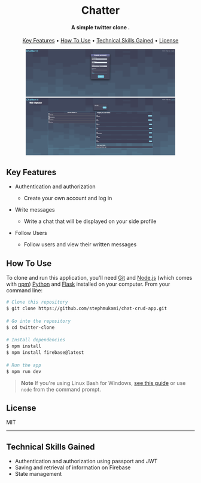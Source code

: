 
<h1 align="center">
  Chatter
  <br>
</h1>

<h4 align="center">A simple  twitter clone .</h4>
<p align="center">
  <a href="#key-features">Key Features</a> •
  <a href="#how-to-use">How To Use</a> •
  <a href="#tech-skills">Technical Skills Gained</a> •
  <a href="#license">License</a>
</p>
<div align="center">
  
  <img src="https://github.com/stephmukami/chat-crud-app/blob/master/project-pics/talker_1.PNG" alt="sign up page" width="400">
  <img src="https://github.com/stephmukami/chat-crud-app/blob/master/project-pics/talker_2.PNG" alt="chat page" width="400">
</div>


## Key Features

* Authentication and authorization
  - Create your own account and log in
* Write messages
  - Write a chat that will be displayed on your side profile
    
* Follow Users
  - Follow users and view their written messages

## How To Use

To clone and run this application, you'll need [Git](https://git-scm.com) and [Node.js](https://nodejs.org/en/download/) (which comes with [npm](http://npmjs.com)) [Python](https://www.python.org/downloads/) and [Flask](https://flask.palletsprojects.com/en/stable/installation/) installed on your computer. From your command line:

```bash
# Clone this repository
$ git clone https://github.com/stephmukami/chat-crud-app.git

# Go into the repository
$ cd twitter-clone

# Install dependencies
$ npm install
$ npm install firebase@latest

# Run the app
$ npm run dev


```

> **Note**
> If you're using Linux Bash for Windows, [see this guide](https://www.howtogeek.com/261575/how-to-run-graphical-linux-desktop-applications-from-windows-10s-bash-shell/) or use `node` from the command prompt.

## License

MIT

---
## Technical Skills Gained
- Authentication and authorization using passport and JWT
- Saving and retrieval of  information on Firebase
- State management
